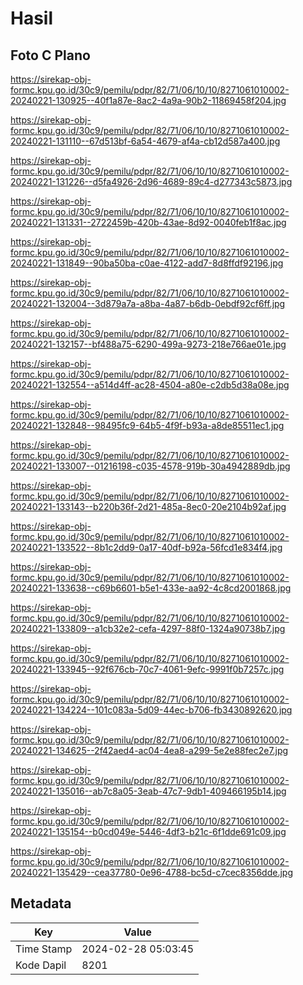 # Hasil

## Foto C Plano

https://sirekap-obj-formc.kpu.go.id/30c9/pemilu/pdpr/82/71/06/10/10/8271061010002-20240221-130925--40f1a87e-8ac2-4a9a-90b2-11869458f204.jpg

https://sirekap-obj-formc.kpu.go.id/30c9/pemilu/pdpr/82/71/06/10/10/8271061010002-20240221-131110--67d513bf-6a54-4679-af4a-cb12d587a400.jpg

https://sirekap-obj-formc.kpu.go.id/30c9/pemilu/pdpr/82/71/06/10/10/8271061010002-20240221-131226--d5fa4926-2d96-4689-89c4-d277343c5873.jpg

https://sirekap-obj-formc.kpu.go.id/30c9/pemilu/pdpr/82/71/06/10/10/8271061010002-20240221-131331--2722459b-420b-43ae-8d92-0040feb1f8ac.jpg

https://sirekap-obj-formc.kpu.go.id/30c9/pemilu/pdpr/82/71/06/10/10/8271061010002-20240221-131849--90ba50ba-c0ae-4122-add7-8d8ffdf92196.jpg

https://sirekap-obj-formc.kpu.go.id/30c9/pemilu/pdpr/82/71/06/10/10/8271061010002-20240221-132004--3d879a7a-a8ba-4a87-b6db-0ebdf92cf6ff.jpg

https://sirekap-obj-formc.kpu.go.id/30c9/pemilu/pdpr/82/71/06/10/10/8271061010002-20240221-132157--bf488a75-6290-499a-9273-218e766ae01e.jpg

https://sirekap-obj-formc.kpu.go.id/30c9/pemilu/pdpr/82/71/06/10/10/8271061010002-20240221-132554--a514d4ff-ac28-4504-a80e-c2db5d38a08e.jpg

https://sirekap-obj-formc.kpu.go.id/30c9/pemilu/pdpr/82/71/06/10/10/8271061010002-20240221-132848--98495fc9-64b5-4f9f-b93a-a8de85511ec1.jpg

https://sirekap-obj-formc.kpu.go.id/30c9/pemilu/pdpr/82/71/06/10/10/8271061010002-20240221-133007--01216198-c035-4578-919b-30a4942889db.jpg

https://sirekap-obj-formc.kpu.go.id/30c9/pemilu/pdpr/82/71/06/10/10/8271061010002-20240221-133143--b220b36f-2d21-485a-8ec0-20e2104b92af.jpg

https://sirekap-obj-formc.kpu.go.id/30c9/pemilu/pdpr/82/71/06/10/10/8271061010002-20240221-133522--8b1c2dd9-0a17-40df-b92a-56fcd1e834f4.jpg

https://sirekap-obj-formc.kpu.go.id/30c9/pemilu/pdpr/82/71/06/10/10/8271061010002-20240221-133638--c69b6601-b5e1-433e-aa92-4c8cd2001868.jpg

https://sirekap-obj-formc.kpu.go.id/30c9/pemilu/pdpr/82/71/06/10/10/8271061010002-20240221-133809--a1cb32e2-cefa-4297-88f0-1324a90738b7.jpg

https://sirekap-obj-formc.kpu.go.id/30c9/pemilu/pdpr/82/71/06/10/10/8271061010002-20240221-133945--92f676cb-70c7-4061-9efc-9991f0b7257c.jpg

https://sirekap-obj-formc.kpu.go.id/30c9/pemilu/pdpr/82/71/06/10/10/8271061010002-20240221-134224--101c083a-5d09-44ec-b706-fb3430892620.jpg

https://sirekap-obj-formc.kpu.go.id/30c9/pemilu/pdpr/82/71/06/10/10/8271061010002-20240221-134625--2f42aed4-ac04-4ea8-a299-5e2e88fec2e7.jpg

https://sirekap-obj-formc.kpu.go.id/30c9/pemilu/pdpr/82/71/06/10/10/8271061010002-20240221-135016--ab7c8a05-3eab-47c7-9db1-409466195b14.jpg

https://sirekap-obj-formc.kpu.go.id/30c9/pemilu/pdpr/82/71/06/10/10/8271061010002-20240221-135154--b0cd049e-5446-4df3-b21c-6f1dde691c09.jpg

https://sirekap-obj-formc.kpu.go.id/30c9/pemilu/pdpr/82/71/06/10/10/8271061010002-20240221-135429--cea37780-0e96-4788-bc5d-c7cec8356dde.jpg


## Metadata

| Key        | Value               |
| ---------- | ------------------- |
| Time Stamp | 2024-02-28 05:03:45 |
| Kode Dapil | 8201                |




